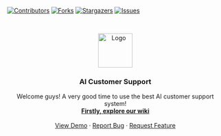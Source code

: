 
<!-- MARKDOWN -->
[contributors-shield]: https://img.shields.io/github/contributors/CankayaUniversity/ceng-407-408-2019-2020-AI-Customer-Support.svg?style=flat-square
[contributors-url]: https://github.com/CankayaUniversity/ceng-407-408-2019-2020-AI-Customer-Support/graphs/contributors
[forks-shield]: https://img.shields.io/github/forks/CankayaUniversity/ceng-407-408-2019-2020-AI-Customer-Support.svg?style=flat-square
[forks-url]: https://github.com/CankayaUniversity/ceng-407-408-2019-2020-AI-Customer-Support/network/members
[stars-shield]: https://img.shields.io/github/stars/CankayaUniversity/ceng-407-408-2019-2020-AI-Customer-Support.svg?style=flat-square
[stars-url]: https://github.com/CankayaUniversity/ceng-407-408-2019-2020-AI-Customer-Support/stargazers
[issues-shield]: https://img.shields.io/github/issues/CankayaUniversity/ceng-407-408-2019-2020-AI-Customer-Support/.svg?style=flat-square
[issues-url]: https://github.com/CankayaUniversity/ceng-407-408-2019-2020-AI-Customer-Support/issues



[![Contributors][contributors-shield]][contributors-url]
[![Forks][forks-shield]][forks-url]
[![Stargazers][stars-shield]][stars-url]
[![Issues][issues-shield]][issues-url]



<!-- Logo -->
<br />
<p align="center">
  <a href="#">
    <img src="https://github.com/CankayaUniversity/ceng-407-408-2019-2020-AI-Customer-Support/raw/master/images/mascot.png?raw=true" alt="Logo" width="80" height="80">
  </a>

  <h3 align="center">AI Customer Support</h3>

  <p align="center">
    Welcome guys! A very good time to use the best AI customer support system!
    <br />
    <a href="https://github.com/CankayaUniversity/ceng-407-408-2019-2020-AI-Customer-Support/wiki"><strong>Firstly, explore our wiki </strong></a>
    <br />
    <br />
    <a href="http://www.atakde.site/">View Demo</a>
    ·
    <a href="https://github.com/CankayaUniversity/ceng-407-408-2019-2020-AI-Customer-Support/issues">Report Bug</a>
    ·
    <a href="https://github.com/CankayaUniversity/ceng-407-408-2019-2020-AI-Customer-Support/issues">Request Feature</a>
  </p>
</p>

